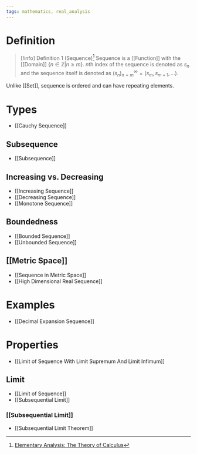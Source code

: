 ```yaml
---
tags: mathematics, real_analysis
---
```


# Definition

> [!info] Definition 1 (Sequence)[^1]
> Sequence is a [[Function]] with the [[Domain]] $\{n \in \mathbb{Z} | n \geq m\}$. $n$th index of the sequence is denoted as $s_n$ and the sequence itself is denoted as $(s_n)_{n = m}^{\infty} = (s_m, s_{m + 1}, \dots)$.

Unlike [[Set]], sequence is ordered and can have repeating elements.

# Types
- [[Cauchy Sequence]]

## Subsequence
- [[Subsequence]]

## Increasing vs. Decreasing
- [[Increasing Sequence]]
- [[Decreasing Sequence]]
- [[Monotone Sequence]]

## Boundedness
- [[Bounded Sequence]]
- [[Unbounded Sequence]]

## [[Metric Space]]
- [[Sequence in Metric Space]]
- [[High Dimensional Real Sequence]]

# Examples
- [[Decimal Expansion Sequence]]

# Properties
- [[Limit of Sequence With Limit Supremum And Limit Infimum]]

## Limit
- [[Limit of Sequence]]
- [[Subsequential Limit]]

### [[Subsequential Limit]]
- [[Subsequential Limit Theorem]]

[^1]: [Elementary Analysis: The Theory of Calculus](zotero://open-pdf/library/items/GUY2WR3V?page=45)